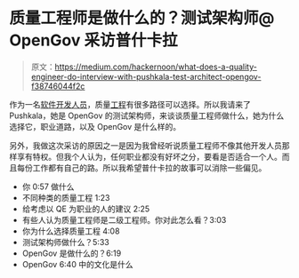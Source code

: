# 质量工程师是做什么的？测试架构师@ OpenGov 采访普什卡拉

> 原文：<https://medium.com/hackernoon/what-does-a-quality-engineer-do-interview-with-pushkala-test-architect-opengov-f38746044f2c>

作为一名[软件开发人员](https://hackernoon.com/tagged/software-developer)，质量[工程](https://hackernoon.com/tagged/engineering)有很多路径可以选择。所以我请来了 Pushkala，她是 OpenGov 的测试架构师，来谈谈质量工程师做什么，她为什么选择它，职业道路，以及 OpenGov 是什么样的。

另外，我做这次采访的原因之一是因为我曾经听说质量工程师不像其他开发人员那样享有特权。但我个人认为，任何职业都没有好坏之分，要看是否适合一个人。而且每份工作都有自己的路。所以我希望普什卡拉的故事可以消除一些偏见。

*   你 0:57 做什么
*   不同种类的质量工程 1:23
*   给考虑以 QE 为职业的人的建议 2:25
*   有些人认为质量工程师是二级工程师。你对此怎么看？3:03
*   你为什么选择质量工程 4:08
*   测试架构师做什么？5:33
*   OpenGov 是做什么的？6:19
*   OpenGov 6:40 中的文化是什么
